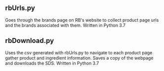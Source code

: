 ## rbUrls.py
Goes through the brands page on RB's website to collect product page urls and the brands associated with them. 
Written in Python 3.7


## rbDownload.py
Uses the csv generated with rbUrls.py to navigate to each product page gather product and ingredient information. Saves a copy of the webpage and downloads the SDS.
Written in Python 3.7
